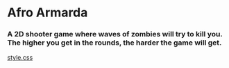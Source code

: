 <html>
<head>
<title> </title>
</head>

<body> 
	<h1> Afro Armarda </h1>
	<h3> A 2D shooter game where waves of zombies will try to kill you.
	     The higher you get in the rounds, the harder the game will get.</h3>
	<a href="Project (Without easter egg)">style.css</a>
</body>


</html>
